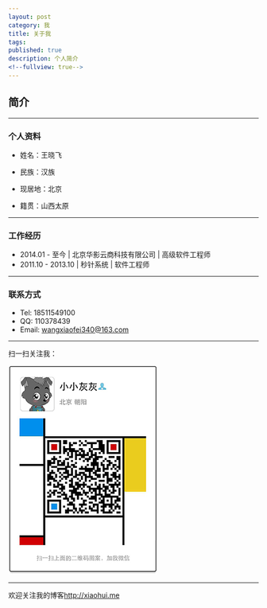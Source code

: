 ```yaml
---
layout: post
category: 我
title: 关于我
tags: 
published: true
description: 个人简介
<!--fullview: true-->
---
```



## 简介

---

### 个人资料

- 姓名：王晓飞

- 民族：汉族

- 现居地：北京

- 籍贯：山西太原

---

### 工作经历


- 2014.01 - 至今 \| 北京华影云商科技有限公司 \| 高级软件工程师
- 2011.10 - 2013.10 \| 秒针系统 \| 软件工程师

---

### 联系方式

- Tel: 18511549100
- QQ: 110378439
- Email: <wangxiaofei340@163.com>

---

扫一扫关注我：

![我的微信](/public/upload/weixin.JPG)

---

欢迎关注我的博客<http://xiaohui.me>


	
